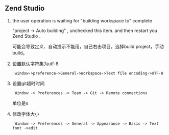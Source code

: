 ## Zend Studio
 

1. the user operation is waiting for "building workspace to" complete

	"project -> Auto building" , unchecked this item. and then  restart you Zend Studio . 

	可能会导致定义、自动提示不能用，自己右击项目，选择build project，手动build。

2. 设置默认字符集为utf-8  
	
		window->preference->General->Workspace->Text file encoding->UTF-8

3. 设置git超时时间
	
		Window -> Preferences -> Team -> Git -> Remote connections
	单位是s
4. 修改字体大小  
	
		Window -> Preferences -> General -> Appearance -> Basic -> Text font ->edit
	